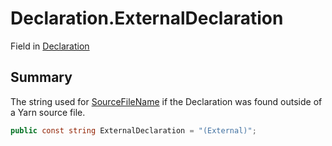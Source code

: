# Declaration.ExternalDeclaration

Field in [Declaration](/docs/api/csharp/yarn.compiler.declaration.md)

## Summary


The string used for  <a href="yarn.compiler.declaration.sourcefilename.md">SourceFileName</a>  if the
Declaration was found outside of a Yarn source file.


```csharp
public const string ExternalDeclaration = "(External)";
```

